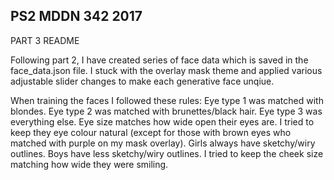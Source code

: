 ## PS2 MDDN 342 2017

PART 3 README

Following part 2, I have created series of face data which is saved in the face_data.json file. I stuck with the overlay mask theme and applied various adjustable slider changes to make each generative face unqiue. 

When training the faces I followed these rules:
	Eye type 1 was matched with blondes.
	Eye type 2 was matched with brunettes/black hair.
	Eye type 3 was everything else.
	Eye size matches how wide open their eyes are.
	I tried to keep they eye colour natural (except for those with brown eyes who matched with purple on my mask overlay).
	Girls always have sketchy/wiry outlines.
	Boys have less sketchy/wiry outlines.
	I tried to keep the cheek size matching how wide they were smiling.